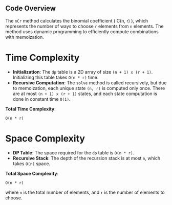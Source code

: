 
## Code Overview

The `nCr` method calculates the binomial coefficient \( C(n, r) \), which represents the number of ways to choose `r` elements from `n` elements. The method uses dynamic programming to efficiently compute combinations with memoization.

# Time Complexity

- **Initialization**: The `dp` table is a 2D array of size `(n + 1) x (r + 1)`. Initializing this table takes `O(n * r)` time.
- **Recursive Computation**: The `solve` method is called recursively, but due to memoization, each unique state `(n, r)` is computed only once. There are at most `(n + 1) x (r + 1)` states, and each state computation is done in constant time `O(1)`.

**Total Time Complexity**: 

`O(n * r)`

# Space Complexity

- **DP Table**: The space required for the `dp` table is `O(n * r)`.
- **Recursive Stack**: The depth of the recursion stack is at most `n`, which takes `O(n)` space.

**Total Space Complexity**: 

`O(n * r)`



where `n` is the total number of elements, and `r` is the number of elements to choose.
